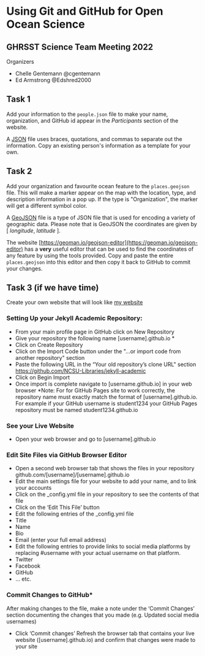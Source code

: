 # Using Git and GitHub for Open Ocean Science

## GHRSST Science Team Meeting 2022

Organizers
- Chelle Gentemann @cgentemann
- Ed Armstrong @Edshred2000

## Task 1

Add your information to the `people.json` file to make your name, organization, and GitHub id appear in the *Participants* section of the website.

A [JSON](https://www.json.org/) file uses braces, quotations, and commas to separate out the information. Copy an existing person's information as a template for your own. 

## Task 2

Add your organization and favourite ocean feature to the `places.geojson` file.  This will make a marker appear on the map with the location, type, and description information in a pop up.  If the type is "Organization", the marker will get a different symbol color.

A [GeoJSON](https://geojson.org/) file is a type of JSON file that is used for encoding a variety of geographic data. 
 Please note that is GeoJSON the coordinates are given by [ *longitude*, *latitude* ].

 The website [https://geoman.io/geojson-editor](https://geoman.io/geojson-editor) has a **very** useful editor that can be used to find the coordinates of any feature by using the tools provided.  Copy and paste the entire `places.geojson` into this editor and then copy it back to GitHub to commit your changes.

## Task 3 (if we have time)

Create your own website that will look like [my website](https://cgentemann.github.io/)

### Setting Up your Jekyll Academic Repository:
- From your main profile page in GitHub click on New Repository
- Give your repository the following name [username].github.io *
- Click on Create Repository
- Click on the Import Code button under the "...or import code from another repository" section
- Paste the following URL in the “Your old repository’s clone URL" section https://github.com/NCSU-Libraries/jekyll-academic
- Click on Begin Import
- Once import is complete navigate to [username.github.io] in your web browser
*Note: For for GitHub Pages site to work correctly, the repository name must exactly match the format of [username].github.io. For example if your GitHub username is student1234 your GitHub Pages repository must be named student1234.github.io

### See your Live Website
- Open your web browser and go to [username].github.io

### Edit Site Files via GitHub Browser Editor
- Open a second web browser tab that shows the files in your repository github.com/[username]/[username].github.io
- Edit the main settings file for your website to add your name, and to link your accounts
- Click on the _config.yml file in your repository to see the contents of that file
- Click on the ‘Edit This File’ button
- Edit the following entries of the _config.yml file
- Title
- Name
- Bio
- Email (enter your full email address)
- Edit the following entries to provide links to social media platforms by replacing #username with your actual username on that platform.
- Twitter
- Facebook
- GitHub
- ... etc.
### Commit Changes to GitHub*
After making changes to the file, make a note under the ‘Commit Changes’ section documenting the changes that you made (e.g. Updated social media usernames)
- Click ‘Commit changes’
Refresh the browser tab that contains your live website ([username].github.io) and confirm that changes were made to your site
